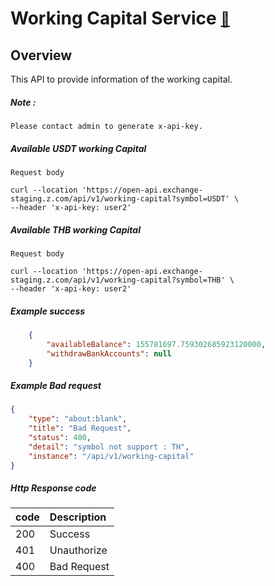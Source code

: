 # Working Capital Service  <span style="font-size: 0.8em;">[🚀](../Readme.md#software-development-api-documents)</span>

## Overview
This API to provide information of the working capital.

##### Note :
    Please contact admin to generate x-api-key.

##### Available USDT working Capital
``` curl
Request body

curl --location 'https://open-api.exchange-staging.z.com/api/v1/working-capital?symbol=USDT' \
--header 'x-api-key: user2'
```

##### Available THB working Capital
``` curl
Request body

curl --location 'https://open-api.exchange-staging.z.com/api/v1/working-capital?symbol=THB' \
--header 'x-api-key: user2'
```

##### Example success
``` json
    {
        "availableBalance": 155781697.759302685923120000,
        "withdrawBankAccounts": null
    }
```

##### Example Bad request
``` json
{
    "type": "about:blank",
    "title": "Bad Request",
    "status": 400,
    "detail": "symbol not support : TH",
    "instance": "/api/v1/working-capital"
}
```

##### Http Response code
| code | Description |
| :------ | :------- |
| 200   |   Success |
| 401 | Unauthorize |
| 400 | Bad Request |